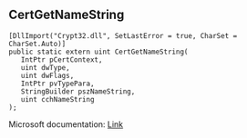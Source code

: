 ## CertGetNameString

```
[DllImport("Crypt32.dll", SetLastError = true, CharSet = CharSet.Auto)]
public static extern uint CertGetNameString(
   IntPtr pCertContext,
   uint dwType,
   uint dwFlags,
   IntPtr pvTypePara,
   StringBuilder pszNameString,
   uint cchNameString
);
```

Microsoft documentation: [Link](https://docs.microsoft.com/en-us/windows/win32/api/wincrypt/nf-wincrypt-certgetnamestringa)
